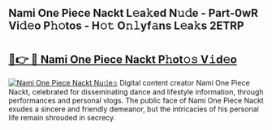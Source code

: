## Nami One Piece Nackt L𝚎a𝚔ed N𝚞𝚍e - Part-0wR Vi𝚍𝚎o P𝚑𝚘tos - H𝚘𝚝 O𝚗𝚕yf𝚊ns L𝚎a𝚔s 2ETRP

# <h2><a href="http://kfc4taz.oniu.top/?m=Nami+One+Piece+Nackt">🔗👉 🔴 Nami One Piece Nackt P𝚑ot𝚘𝚜 V𝚒d𝚎o</a></h2>

[![Nami One Piece Nackt Nu𝚍e𝚜](https://i.imgur.com/0qMVB7G.gif)](http://kfc4taz.oniu.top/?m=Nami+One+Piece+Nackt)
Digital content creator Nami One Piece Nackt, celebrated for disseminating dance and lifestyle information, through performances and personal vlogs. The public face of Nami One Piece Nackt exudes a sincere and friendly demeanor, but the intricacies of his personal life remain shrouded in secrecy.  
